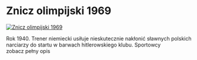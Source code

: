 Znicz olimpijski 1969 
=============
[![Znicz olimpijski 1969 ](http://vidos.pl/images/player.gif)](http://vidos.pl/znicz-olimpijski-1969)

 Rok 1940. Trener niemiecki usiłuje nieskutecznie nakłonić sławnych polskich narciarzy do startu w barwach hitlerowskiego klubu. Sportowcy zobacz pełny opis
